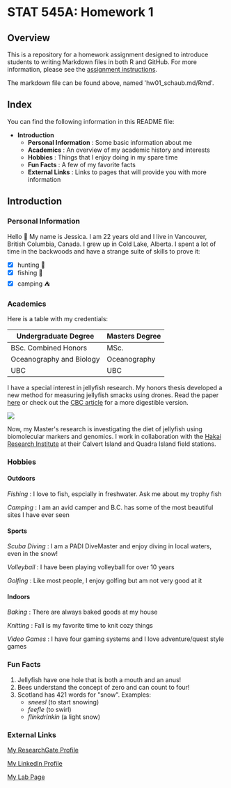 # STAT 545A: Homework 1

## Overview
This is a repository for a homework assignment designed to introduce students to writing Markdown files in both R and GitHub.
For more information, please see the [assignment instructions](http://stat545.com/Classroom/assignments/hw01/hw01.html).

The markdown file can be found above, named 'hw01_schaub.md/Rmd'.

## Index
You can find the following information in this README file:
* **Introduction**
  * **Personal Information** : Some basic information about me
  * **Academics** : An overview of my academic history and interests
  * **Hobbies** : Things that I enjoy doing in my spare time
  * **Fun Facts** : A few of my favorite facts
  * **External Links** : Links to pages that will provide you with more information

## Introduction
### Personal Information
Hello :wave: My name is Jessica. I am 22 years old and I live in Vancouver, British Columbia, Canada. I grew up in Cold Lake, Alberta. I spent a lot of time in the backwoods and have a strange suite of skills to prove it:
- [x] hunting :dart:
- [x] fishing :fishing_pole_and_fish:
- [x] camping :tent:

### Academics
Here is a table with my credentials:

|Undergraduate Degree    | Masters Degree |
|------------------------|----------------|
|BSc. Combined Honors    | MSc.           |
|Oceanography and Biology| Oceanography   |
|  UBC                   |  UBC           |

I have a special interest in jellyfish research. My honors thesis developed a new method for measuring jellyfish smacks using drones. 
Read the paper [here](https://www.int-res.com/abstracts/meps/v591/p29-36/) or check out the [CBC
article](https://www.cbc.ca/news/canada/british-columbia/jellyfish-blooms-bc-1.4522141) for a more digestible version. 

![](https://github.com/STAT545-UBC-students/hw01-j-schaub/blob/master/jellyfish.JPG)

Now, my Master's research is investigating the diet of jellyfish using biomolecular markers and genomics. 
I work in collaboration with the [Hakai Research Institute](https://www.hakai.org/) at their Calvert Island and 
Quadra Island field stations. 

### Hobbies

#### Outdoors

*Fishing* : I love to fish, espcially in freshwater. Ask me about my trophy fish

*Camping* : I am an avid camper and B.C. has some of the most beautiful sites I have ever seen

#### Sports

*Scuba Diving* : I am a PADI DiveMaster and enjoy diving in local waters, even in the snow!

*Volleyball* : I have been playing volleyball for over 10 years

*Golfing* : Like most people, I enjoy golfing but am not very good at it

#### Indoors

*Baking* : There are always baked goods at my house

*Knitting* : Fall is my favorite time to knit cozy things

*Video Games* : I have four gaming systems and I love adventure/quest style games

### Fun Facts
1. Jellyfish have one hole that is both a mouth and an anus!
2. Bees understand the concept of zero and can count to four!
3. Scotland has 421 words for "snow". Examples:
      - *sneesl* (to start snowing)
      - *feefle* (to swirl)
      - *flinkdrinkin* (a light snow)

### External Links
[My ResearchGate Profile](https://www.researchgate.net/profile/Jessica_Schaub3)

[My LinkedIn Profile](https://www.linkedin.com/in/jessica-schaub-8b1749132/)

[My Lab Page](http://pelagicecosystems.oceans.ubc.ca/)
